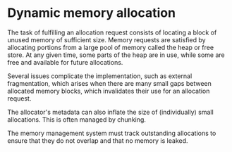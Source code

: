 # Dynamic memory allocation

The task of fulfilling an allocation request consists of locating a block of unused memory of sufficient size. Memory requests are satisfied by allocating portions from a large pool of memory called the heap or free store. At any given time, some parts of the heap are in use, while some are free and available for future allocations.

Several issues complicate the implementation, such as external fragmentation, which arises when there are many small gaps between allocated memory blocks, which invalidates their use for an allocation request.

The allocator's metadata can also inflate the size of (individually) small allocations. This is often managed by chunking.

The memory management system must track outstanding allocations to ensure that they do not overlap and that no memory is leaked.


